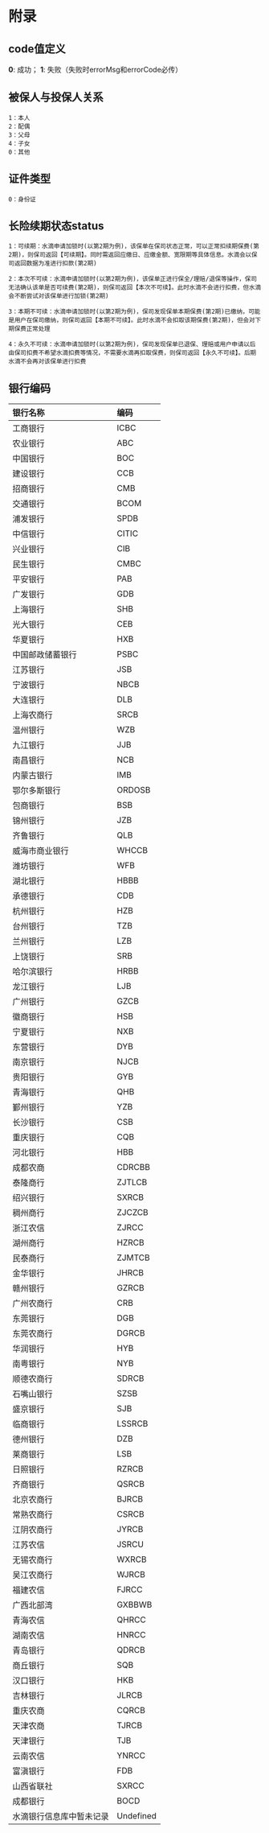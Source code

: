 # 附录

## code值定义

**0**: 成功；
**1**: 失败（失败时errorMsg和errorCode必传）

## 被保人与投保人关系
```
1：本人
2：配偶
3：父母
4：子女
0：其他
```

## 证件类型
```
0：身份证
```
## 长险续期状态status
```
1：可续期：水滴申请加锁时(以第2期为例)，该保单在保司状态正常，可以正常扣续期保费(第2期)，则保司返回【可续期】。同时需返回应缴日、应缴金额、宽限期等具体信息。水滴会以保司返回数据为准进行扣款(第2期)

2：本次不可续：水滴申请加锁时(以第2期为例)，该保单正进行保全/理赔/退保等操作，保司无法确认该单是否可续费(第2期)，则保司返回【本次不可续】。此时水滴不会进行扣费，但水滴会不断尝试对该保单进行加锁(第2期)

3：本期不可续：水滴申请加锁时(以第2期为例)，保司发现保单本期保费(第2期)已缴纳，可能是用户在保司缴纳，则保司返回【本期不可续】。此时水滴不会扣取该期保费(第2期)，但会对下期保费正常处理

4：永久不可续：水滴申请加锁时(以第2期为例)，保司发现保单已退保、理赔或用户申请以后由保司扣费不希望水滴扣费等情况，不需要水滴再扣取保费，则保司返回【永久不可续】。后期水滴不会再对该保单进行扣费
```

## 银行编码

银行名称 | 编码
:---|:---
工商银行 | ICBC
农业银行 | ABC
中国银行 | BOC
建设银行 | CCB
招商银行 | CMB
交通银行 | BCOM
浦发银行 | SPDB
中信银行 | CITIC
兴业银行 | CIB
民生银行 | CMBC
平安银行 | PAB
广发银行 | GDB
上海银行 | SHB
光大银行 | CEB
华夏银行 | HXB
中国邮政储蓄银行 | PSBC
江苏银行 | JSB
宁波银行 | NBCB
大连银行 | DLB
上海农商行 | SRCB
温州银行 | WZB
九江银行 | JJB
南昌银行 | NCB
内蒙古银行 | IMB
鄂尔多斯银行 | ORDOSB
包商银行 | BSB
锦州银行 | JZB
齐鲁银行 | QLB
威海市商业银行 | WHCCB
潍坊银行 | WFB
湖北银行 | HBBB
承德银行 | CDB
杭州银行 | HZB
台州银行 | TZB
兰州银行 | LZB
上饶银行 | SRB
哈尔滨银行 | HRBB
龙江银行 | LJB
广州银行 | GZCB
徽商银行 | HSB
宁夏银行 | NXB
东营银行 | DYB
南京银行 | NJCB
贵阳银行 | GYB
青海银行 | QHB
鄞州银行 | YZB
长沙银行 | CSB
重庆银行 | CQB
河北银行 | HBB
成都农商 | CDRCBB
泰隆商行 | ZJTLCB
绍兴银行 | SXRCB
稠州商行 | ZJCZCB
浙江农信 | ZJRCC
湖州商行 | HZRCB
民泰商行 | ZJMTCB
金华银行 | JHRCB
赣州银行 | GZRCB
广州农商行 | CRB
东莞银行 | DGB
东莞农商行 | DGRCB
华润银行 | HYB
南粤银行 | NYB
顺德农商行 | SDRCB
石嘴山银行 | SZSB
盛京银行 | SJB
临商银行 | LSSRCB
德州银行 | DZB
莱商银行 | LSB
日照银行 | RZRCB
齐商银行 | QSRCB
北京农商行 | BJRCB
常熟农商行 | CSRCB
江阴农商行 | JYRCB
江苏农信 | JSRCU
无锡农商行 | WXRCB
吴江农商行 | WJRCB
福建农信 | FJRCC
广西北部湾 | GXBBWB
青海农信 | QHRCC
湖南农信 | HNRCC
青岛银行 | QDRCB
商丘银行 | SQB
汉口银行 | HKB
吉林银行 | JLRCB
重庆农商 | CQRCB
天津农商 | TJRCB
天津银行 | TJB
云南农信 | YNRCC
富滇银行 | FDB
山西省联社 | SXRCC
成都银行 | BOCD
水滴银行信息库中暂未记录 | Undefined

